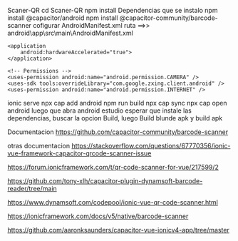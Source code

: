 Scaner-QR
cd Scaner-QR
npm install
Dependencias que se instalo
npm install @capacitor/android
npm install @capacitor-community/barcode-scanner
cofigurar AndroidManifest.xml
ruta ==>> android\app\src\main\AndroidManifest.xml
<manifest 
    xmlns:android="http://schemas.android.com/apk/res/android"
    xmlns:tools="http://schemas.android.com/tools">

    <application
        android:hardwareAccelerated="true">
    </application>

    <!-- Permissions -->
    <uses-permission android:name="android.permission.CAMERA" />
    <uses-sdk tools:overrideLibrary="com.google.zxing.client.android" />
    <uses-permission android:name="android.permission.INTERNET" />

ionic serve
npx cap add android
npm run build
npx cap sync
npx cap open android
luego que abra android estudio esperar que instale las dependencias, buscar la opcion Build, luego Build blunde apk y build apk

Documentacion
https://github.com/capacitor-community/barcode-scanner

otras documentacion
https://stackoverflow.com/questions/67770356/ionic-vue-framework-capacitor-qrcode-scanner-issue

https://forum.ionicframework.com/t/qr-code-scanner-for-vue/217599/2

https://github.com/tony-xlh/capacitor-plugin-dynamsoft-barcode-reader/tree/main

https://www.dynamsoft.com/codepool/ionic-vue-qr-code-scanner.html

https://ionicframework.com/docs/v5/native/barcode-scanner

https://github.com/aaronksaunders/capacitor-vue-ionicv4-app/tree/master

